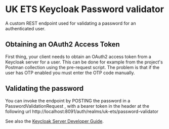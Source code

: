 # UK ETS Keycloak Password validator

A custom REST endpoint used for validating a password for an authenticated user.

Obtaining an OAuth2 Access Token
----------------------------------------

First thing, your client needs to obtain an OAuth2 access token from a Keycloak server for a user.
This can be done for example from the project's Postman collection using the pre-request script. 
The problem is that if the user has OTP enabled you must enter the OTP code manually.

Validating the password
----------------------------------------

You can invoke the endpoint by POSTING the password in a PasswordValidationRequest , with a bearer token in the header at the following url http://localhost:8091/auth/realms/uk-ets/password-validator 

See also the [Keycloak Server Developer Guide](https://www.keycloak.org/docs/latest/server_development/index.html#_extensions_rest).
